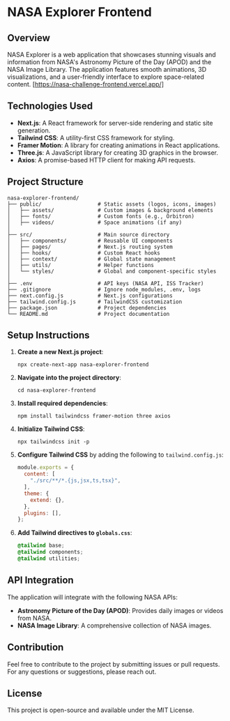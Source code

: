 # NASA Explorer Frontend

## Overview
NASA Explorer is a web application that showcases stunning visuals and information from NASA's Astronomy Picture of the Day (APOD) and the NASA Image Library. The application features smooth animations, 3D visualizations, and a user-friendly interface to explore space-related content. [https://nasa-challenge-frontend.vercel.app/]

## Technologies Used
- **Next.js**: A React framework for server-side rendering and static site generation.
- **Tailwind CSS**: A utility-first CSS framework for styling.
- **Framer Motion**: A library for creating animations in React applications.
- **Three.js**: A JavaScript library for creating 3D graphics in the browser.
- **Axios**: A promise-based HTTP client for making API requests.

## Project Structure
```
nasa-explorer-frontend/
├── public/                  # Static assets (logos, icons, images)
│   ├── assets/              # Custom images & background elements
│   ├── fonts/               # Custom fonts (e.g., Orbitron)
│   ├── videos/              # Space animations (if any)
│
├── src/                     # Main source directory
│   ├── components/          # Reusable UI components
│   ├── pages/               # Next.js routing system
│   ├── hooks/               # Custom React hooks
│   ├── context/             # Global state management
│   ├── utils/               # Helper functions
│   └── styles/              # Global and component-specific styles
│
├── .env                     # API keys (NASA API, ISS Tracker)
├── .gitignore               # Ignore node_modules, .env, logs
├── next.config.js           # Next.js configurations
├── tailwind.config.js       # TailwindCSS customization
├── package.json             # Project dependencies
└── README.md                # Project documentation
```

## Setup Instructions

1. **Create a new Next.js project**:
   ```
   npx create-next-app nasa-explorer-frontend
   ```

2. **Navigate into the project directory**:
   ```
   cd nasa-explorer-frontend
   ```

3. **Install required dependencies**:
   ```
   npm install tailwindcss framer-motion three axios
   ```

4. **Initialize Tailwind CSS**:
   ```
   npx tailwindcss init -p
   ```

5. **Configure Tailwind CSS** by adding the following to `tailwind.config.js`:
   ```javascript
   module.exports = {
     content: [
       "./src/**/*.{js,jsx,ts,tsx}",
     ],
     theme: {
       extend: {},
     },
     plugins: [],
   };
   ```

6. **Add Tailwind directives to `globals.css`**:
   ```css
   @tailwind base;
   @tailwind components;
   @tailwind utilities;
   ```

## API Integration
The application will integrate with the following NASA APIs:
- **Astronomy Picture of the Day (APOD)**: Provides daily images or videos from NASA.
- **NASA Image Library**: A comprehensive collection of NASA images.

## Contribution
Feel free to contribute to the project by submitting issues or pull requests. For any questions or suggestions, please reach out.

## License
This project is open-source and available under the MIT License.
